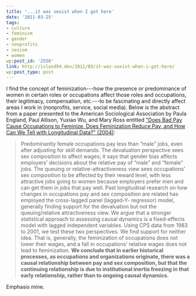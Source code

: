 ```yaml
---
title: '...it was sexist when I got here'
date: '2011-03-25'
tags:
- culture
- feminism
- gender
- nonprofits
- sexism
- women
wp:post_id: '2558'
link: http://island94.dev/2011/03/it-was-sexist-when-i-got-here/
wp:post_type: post
---
```


I find the concept of feminization---how the presence or predominance of women in certain roles or occupations affect those roles and occupations, their legitimacy, compensation, etc.---to be fascinating and directly affect areas I work in (nonprofits, service, social media). Below is the abstract from a paper presented to the American Sociological Association by Paula England, Paul Allison, Yuxiao Wu, and Mary Ross entitled <a href="http://www.genderbias.net/docs/resources/guideline/Does%20bad%20pay%20cause%20occupations%20to%20feminize,%20Does%20feminization%20reduce%20pay,%20and%20How%20can%20we%20tell%20with%20longitudinal.pdf">"Does Bad Pay Cause Occupations to Feminize, Does Feminization Reduce Pay, and How Can We Tell with Longitudinal Data?" (2004)</a>:
<blockquote>Predominantly female occupations pay less than “male” jobs, even after adjusting for skill demands. The devaluation perspective sees sex composition to affect wages; it says that gender bias affects employers’ decisions about the relative pay of “male” and “female” jobs. The queuing or relative-attractiveness view sees occupations’ sex composition to be affected by their reward level, with less attractive jobs going to women because employers prefer men and can get them in jobs that pay well. Past longitudinal research on how changes in occupations pay and sex composition are related has employed the cross-lagged panel (lagged-Y- regressor) model, generally finding support for the devaluation but not the queuing/relative attractiveness view. We argue that a stronger statistical approach to assessing causal dynamics is a fixed-effects model with lagged independent variables. Using CPS data from 1983 to 2001, we test these two perspectives. We find support for neither idea. That is, generally, the feminization of occupations does not lower their wages, and a fall in occupations’ relative wages does not lead to feminization. <strong>We conclude that in earlier historical processes, as occupations and organizations originate, there was a causal relationship between pay and sex composition, but that the continuing relationship is due to institutional inertia freezing in that early relationship, rather than to ongoing causal dynamics.</strong></blockquote>
Emphasis mine.<strong>
</strong>
